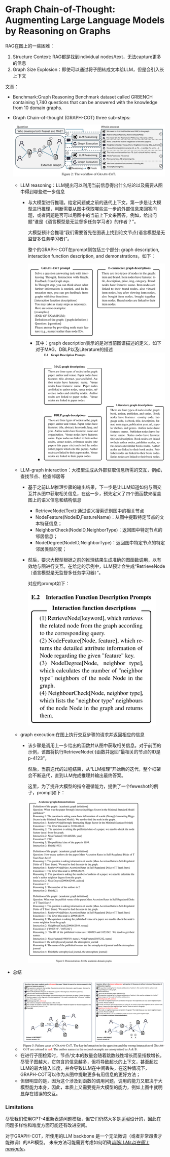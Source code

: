 # Graph Chain-of-Thought: Augmenting Large Language Models by Reasoning on Graphs

RAG在图上的一些困难：

1. Structure Context: RAG都是找到individual nodes/text，无法capture更多的信息
2. Graph Size Explosion：即使可以通过将子图转成文本给LLM，但是会引入长上下文

文章：

- Benchmark:Graph Reasoning Benchmark dataset called GRBENCH containing 1,740 questions that can be answered with the knowledge from 10 domain graphs.

- Graph Chain-of-thought (GRAPH-COT) three sub-steps:

  <img src="./assets/CleanShot 2024-04-19 at 15.10.43@2x.png" alt="CleanShot 2024-04-19 at 15.10.43@2x" style="zoom:50%;" />

  - LLM reasoning：LLM提出可以利用当前信息得出什么结论以及需要从图中得到哪些进一步信息

    - 与大模型进行推理。给定问题或之前的迭代上下文，第一步是让大模型进行推理，判断需要从图中获取哪些进一步的外部信息来回答问题，或者问题是否可以用图中的当前上下文来回答。例如，给出问题“谁是《语言模型是无监督多任务学习者》的作者？”。

      大模型预计会推理“我们需要首先在图表上找到论文节点{语言模型是无监督多任务学习者}”。

      整个的GRAPH-COT在prompt侧包括三个部分: graph description, interaction function description, and demonstrations，如下：

      <img src="./assets/CleanShot 2024-04-19 at 15.13.18@2x.png" alt="CleanShot 2024-04-19 at 15.13.18@2x" style="zoom:50%;" />

      - 其中：graph description表示的是对当前图谱描述的定义，如下对于MAG、DBLP以及Literature的描述
        - <img src="./assets/CleanShot 2024-04-19 at 15.14.02@2x.png" alt="CleanShot 2024-04-19 at 15.14.02@2x" style="zoom:50%;" />

  - LLM-graph interaction：大模型生成从外部获取信息所需的交互，例如，查找节点、检查邻居等

    - 基于之前LLM推理步骤的输出结果，下一步是让LLM知道如何与图交互并从图中获取相关信息，在这一步，预先定义了四个图函数来覆盖图上的语义信息和结构信息

      - RetrieveNode(Text):通过语义搜索识别图中的相关节点
      - NodeFeature(NodeID,FeatureName)：从图中提取特定节点的文本特征信息；
      - NeighborCheck(NodeID,NeighborType)：返回图中特定节点的邻居信息；
      - NodeDegree(NodeID,NeighborType)：返回图中特定节点的特定邻居类型的度；

    - 然后，要求大模型根据之前的推理结果生成准确的图函数调用，以有效地与图进行交互。在给定的示例中，LLM预计会生成“RetrieveNode（语言模型是无监督多任务学习器）”。

      对应的prompt如下：

      <img src="./assets/CleanShot 2024-04-19 at 15.17.48@2x.png" alt="CleanShot 2024-04-19 at 15.17.48@2x" style="zoom:50%;" />

  - graph execution:在图上执行交互步骤的请求并返回相应的信息

    - 该步骤是调用上一步给出的函数并从图中获取相关信息。对于前面的示例，该图将执行RetrieveNode(·)函数并返回“最相关的节点的ID是p-4123”，

      然后，当前迭代的过程结束，从“LLM推理”开始新的迭代，整个框架会不断迭代，直到LLM完成推理并输出最终答案。

      这里，为了提升大模型的指令遵循能力，提供了一个feweshot的例子，prompt如下：

      <img src="./assets/CleanShot 2024-04-19 at 15.19.14@2x.png" alt="CleanShot 2024-04-19 at 15.19.14@2x" style="zoom:50%;" />

- 总结

  - <img src="./assets/CleanShot 2024-04-19 at 15.20.28@2x.png" alt="CleanShot 2024-04-19 at 15.20.28@2x" style="zoom:50%;" />
  - 在进行子图检索时，节点/文本的数量会随着跳数线性增长而呈指数增长。尽管子图越大，它包含的信息越多，但将导致超长的上下文，甚至超过LLM的最大输入长度，并会导致LLM在中间丢失，在这种情况下，GRAPH-COT可以作为从图中提取更多有用信息的更好方法；
  - 但很明显的是，因为这个涉及到函数的调用问题，调用的能力又取决于大模型能力本身，因此，本质上又需要提升大模型的能力，例如上图中就明显存在错误的交互。


### Limitations

尽管我们使用GPT-4重新表述问题模板，但它们仍然大多是<u>*手动*</u>设计的，因此在问题多样性和难度方面可能还有改进空间。 

对于GRAPH-COT，所使用的LLM backbone 是一个无法微调（或者非常昂贵才能微调）的API模型。 未来方法可能需要考虑如何明确<u>*训练LLMs以在图上navigate*</u>。
